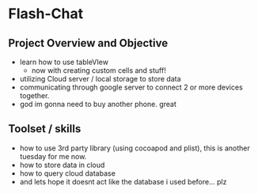 
# Flash-Chat

## Project Overview and Objective
- learn how to use tableVIew
    - now with creating custom cells and stuff!
- utilizing Cloud server / local storage to store data
- communicating through google server to connect 2 or more devices together. 
- god im gonna need to buy another phone. great

## Toolset / skills 
- how to use 3rd party library (using cocoapod and plist), this is another tuesday for me now.
- how to store data in cloud
- how to query cloud database 
- and lets hope it doesnt act like the database i used before... plz
